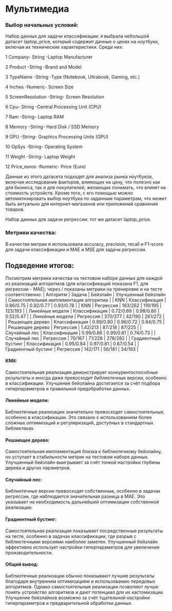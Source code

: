# Мультимедиа
 
### Выбор начальных условий:
Набор данных для задачи классификации: я выбрала небольшой датасет laptop_price, который содержит данные о ценах на ноутбуки, включая их технические характеристики. Среди них:

1 Company- String -Laptop Manufacturer

2 Product -String -Brand and Model

3 TypeName -String -Type (Notebook, Ultrabook, Gaming, etc.)

4 Inches -Numeric- Screen Size

5 ScreenResolution -String- Screen Resolution

6 Cpu- String -Central Processing Unit (CPU)

7 Ram -String- Laptop RAM

8 Memory -String- Hard Disk / SSD Memory

9 GPU -String- Graphics Processing Units (GPU)

10 OpSys -String- Operating System

11 Weight -String- Laptop Weight

12 Price_euros -Numeric- Price (Euro)


Данные из этого датасета подходят для анализа рынка ноутбуков, включая исследование факторов, влияющих на цену, что полезно как для бизнеса, так и для покупателей, желающих понимать, что влияет на стоимость устройств. Кроме того, с его помощью можно автоматизировать выбор ноутбука по заданным параметрам, что может быть актуально для интернет-магазинов или приложений сравнения товаров.

Набор данных для задачи регрессии: тот же датасет laptop_price.

### Метрики качества:
В качестве метрик я использовала accuracy, precision, recall и  F1-score для задачи классификации и MAE и MSE для задачи регрессии.


## Подведение итогов:
Посмотрим метрики качества на тестовом наборе данных для каждой из реализаций алгоритмов (для классификаций показана F1, для регрессии - MAE); через / показаны метрики на тренировке и на тесте соответственно:
| Алгоритм | Задача | Бейзлайн | Улучшенный бейзлайн | Самостоятельная имплементация алгоритма |
| KNN | Классификация | 0.86/0.75 | 0.92/0.77 | 0.93/0.78 |
| KNN | Регрессия | 183/262 | 119/195 | 123/193 |
| Линейные модели | Классификация | 0.72/0.69 | 0.98/0.80 | 0.52/0.47 |
| Линейные модели | Регрессия | 370/377 | 42/190 | 261/272 |
| Решающее дерево | Классификация | 0.99/0.80 | 0.96/0.72 | 0.94/0.75 |
| Решающее дерево | Регрессия | 1.42/213 | 87/218 | 87/225 |
| Случайный лес | Классификация | 0.99/0.86 | 0.99/0.81 | 0.74/0.73 |
| Случайный лес | Регрессия | 70/167 | 71/228 | 276/282 |
| Градиентный бустинг | Классификация | 0.95/0.84 | 0.97/0.81 | 0.67/0.54 |
| Градиентный бустинг | Регрессия | 142/171 | 56/181 | 34/193 |


#### KNN:
Самостоятельная реализация демонстрирует конкурентоспособные результаты и иногда даже превосходит библиотечные версии, особенно в классификации. Улучшение бейзлайна достигается за счёт подбора гиперпараметров и правильной предобработки данных.

#### Линейные модели:
Библиотечные реализации значительно превосходят самостоятельные, особенно в классификации. Это связано с использованием более сложных оптимизаций и регуляризаций, доступных в стандартных библиотеках.

#### Решающее дерево:
Самостоятельная имплементация близка к библиотечному бейзлайну, но уступает в стабильности метрик на тестовом наборе данных. Улучшенный бейзлайн выигрывает за счёт тонкой настройки глубины дерева и других параметров.

#### Случайный лес:
Библиотечные версии превосходят собственные, особенно в задачах регрессии, где наблюдается значительная разница в MAE. Это указывает на необходимость дальнейшей оптимизации собственной реализации.
#### Градиентный бустинг:
Самостоятельная реализация показывает посредственные результаты на тесте, особенно в задачах классификации, где разрыв с библиотечными версиями наиболее заметен. Улучшенный бейзлайн эффективно использует настройки гиперпараметров для увеличения производительности.

#### Общий вывод:
Библиотечные реализации обычно показывают лучшие результаты благодаря внутренним оптимизациям и использованию передовых алгоритмов. Однако самостоятельные реализации позволяют лучше понять устройство алгоритмов и дают потенциал для их кастомизации. Улучшение бейзлайнов возможно за счёт тщательной настройки гиперпараметров и предварительной обработки данных.

